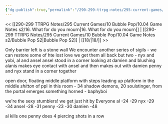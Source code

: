 ```yaml
---
{"dg-publish":true,"permalink":"/290-299-ttrpg-notes/295-current-games/10-bubble-pop/10-04-game-notes-s2/17-the-showdown/"}
---
```



<< [[290-299 TTRPG Notes/295 Current Games/10 Bubble Pop/10.04 Game Notes s2/16. What for do you mourn\|16. What for do you mourn]] | [[290-299 TTRPG Notes/295 Current Games/10 Bubble Pop/10.04 Game Notes s2/Bubble Pop S2\|Bubble Pop S2]] | [[18/\|18/]] >>

Only barrier left is a stone wall
We encounter another series of sigils - we can restore some of hte lost love
we get them all back but two - nyx and yobi, al and ansel
ansel stood in a corner looking at damien and blushing
alanis makes eye contact with ansel and then makes out with damien
penny and nyx stand in a corner together

open door, floating middle platform with steps leading up
platform in the middle
_shitton_ of ppl in this room - 34 shadow demons, 20 soulstinger, from the portal emerges something horned - baphyboi

we're the sexy stumblers!
we get just hit by Everyone
al -24 -29
nyx -29 -34
ansel -28 -31
penny -23 -30
damien -48

al kills one
penny does 4 piercing shots in a row
